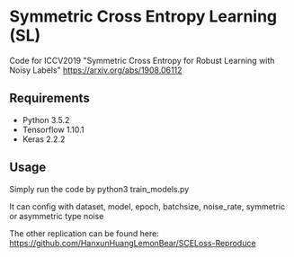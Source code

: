 # Symmetric Cross Entropy Learning (SL)
Code for ICCV2019 "Symmetric Cross Entropy for Robust Learning with Noisy Labels" https://arxiv.org/abs/1908.06112

## Requirements
- Python 3.5.2
- Tensorflow 1.10.1 
- Keras 2.2.2

## Usage
Simply run the code by python3 train_models.py

It can config with dataset, model, epoch, batchsize, noise_rate, symmetric or asymmetric type noise

The other replication can be found here: https://github.com/HanxunHuangLemonBear/SCELoss-Reproduce
